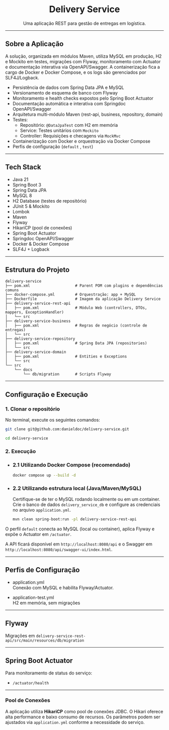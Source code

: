 # <center>Delivery Service</center>
<center>Uma aplicação REST para gestão de entregas em logística.</center>

---

## Sobre a Aplicação

A solução, organizada em módulos Maven, utiliza MySQL em produção, H2 e Mockito em testes, migrações com Flyway, monitoramento com Actuator e documentação interativa via OpenAPI/Swagger. A containerização fica a cargo de Docker e Docker Compose, e os logs são gerenciados por SLF4J/Logback.

- Persistência de dados com Spring Data JPA e MySQL
- Versionamento de esquema de banco com Flyway
- Monitoramento e health checks expostos pelo Spring Boot Actuator
- Documentação automática e interativa com Springdoc OpenAPI/Swagger
- Arquitetura multi-módulo Maven (rest-api, business, repository, domain)
- Testes:
   - Repositório: `@DataJpaTest` com H2 em memória
   - Service: Testes unitários com `Mockito`
   - Controller: Requisições e checagens via `MockMvc`
- Containerização com Docker e orquestração via Docker Compose
- Perfis de configuração (`default` , `test`)

---

## Tech Stack

- Java 21
- Spring Boot 3
- Spring Data JPA
- MySQL 8
- H2 Database (testes de repositório)
- JUnit 5 & Mockito
- Lombok
- Maven
- Flyway
- HikariCP (pool de conexões)
- Spring Boot Actuator
- Springdoc OpenAPI/Swagger
- Docker & Docker Compose
- SLF4J + Logback

---

## Estrutura do Projeto

```
delivery-service
├── pom.xml                    # Parent POM com plugins e dependências comuns
├── docker-compose.yml         # Orquestração: app + MySQL
├── Dockerfile                 # Imagem da aplicação Delivery Service
├── delivery-service-rest-api
│   ├── pom.xml                # Módulo Web (controllers, DTOs, mappers, ExceptionHandler)
│   └── src
├── delivery-service-business
│   ├── pom.xml                # Regras de negócio (controle de entregas)
│   └── src
├── delivery-service-repository
│   ├── pom.xml                # Spring Data JPA (repositories)
│   └── src
├── delivery-service-domain
│   ├── pom.xml                # Entities e Exceptions
│   └── src
└── src
    └── docs
        └── db/migration       # Scripts Flyway
```

---

## Configuração e Execução

### 1. Clonar o repositório

No terminal, execute os seguintes comandos:
```bash
git clone git@github.com:danieldoc/delivery-service.git
```
```bash
cd delivery-service
```

### 2. Execução

- ### 2.1 Utilizando Docker Compose (recomendado)

   ```bash
   docker compose up --build -d
   ```

- ### 2.2 Utilizando estrutura local (Java/Maven/MySQL)

   Certifique-se de ter o MySQL rodando localmente ou em um container. Crie o banco de dados `delivery_service_db` e configure as credenciais no arquivo `application.yml`.
   ```bash
   mvn clean spring-boot:run -pl delivery-service-rest-api
   ```

O perfil `default` conecta ao MySQL (local ou container), aplica Flyway e expõe o Actuator em `/actuator`.

A API ficará disponível em `http://localhost:8080/api` e o Swagger em `http://localhost:8080/api/swagger-ui/index.html`.


---

## Perfis de Configuração

- application.yml  
  Conexão com MySQL e habilita Flyway/Actuator.

- application-test.yml  
  H2 em memória, sem migrações
---

## Flyway

Migrações em `delivery-service-rest-api/src/main/resources/db/migration`

---

## Spring Boot Actuator

Para monitoramento de status do serviço:

- `/actuator/health`

---

### Pool de Conexões

A aplicação utiliza **HikariCP** como pool de conexões JDBC. O Hikari oferece alta performance e baixo consumo de recursos. Os parâmetros podem ser ajustados via `application.yml` conforme a necessidade do serviço.